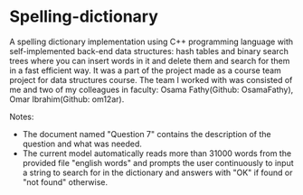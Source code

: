 # Spelling-dictionary
A spelling dictionary implementation using C++ programming language with self-implemented back-end data structures: hash tables and binary search trees where you can insert words in it and delete them and search for them in a fast efficient way. It was a part of the project made as a course team project for data structures course.
The team I worked with was consisted of me and two of my colleagues in faculty: Osama Fathy(Github: OsamaFathy), Omar Ibrahim(Github: om12ar).

Notes:
- The document named "Question 7" contains the description of the question and what was needed.
- The current model automatically reads more than 31000 words from the provided file "english words" and prompts the user continuously to input a string to search for in the dictionary and answers with "OK" if found or "not found" otherwise.
